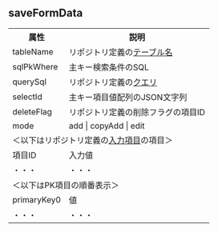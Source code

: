 ## saveFormData

<table>
	<tr><th>属性</th><th>説明</th></tr>
	<tr><td>tableName</td><td>リポジトリ定義の<a href="comm.tableQuery.md">テーブル名</a></tr>
	<tr><td>sqlPkWhere</td><td>主キー検索条件のSQL</td></tr>
	<tr><td>querySql</td><td>リポジトリ定義の<a href="comm.tableQuery.md">クエリ</a></td></tr>
	<tr><td>selectId</td><td>主キー項目値配列のJSON文字列</td></tr>
	<tr><td>deleteFlag</td><td>リポジトリ定義の削除フラグの項目ID</td></tr>
	<tr><td>mode</td><td>add | copyAdd | edit</td></tr>
	<tr><td colspan=4>＜以下はリポジトリ定義の<a href="input.fds.md">入力項目</a>の項目＞</td></tr>
	<tr><td>項目ID</td><td>入力値</td></tr>
	<tr><td>・・・</td><td>・・・</td></tr>
	<tr><td colspan=4>＜以下はPK項目の順番表示＞</td></tr>
	<tr><td>primaryKey0</td><td>値</td></tr>
	<tr><td>・・・</td><td>・・・</td></tr>
</table>
